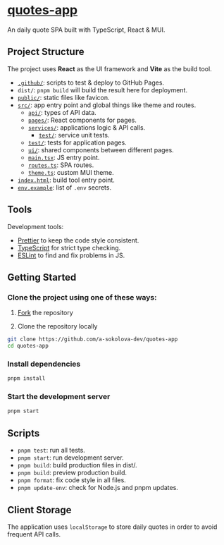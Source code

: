 # [quotes-app][web-url]

An daily quote SPA built with TypeScript, React & MUI.

[web-url]: https://a-sokolova-dev.github.io/beauty-glow-landing/

## Project Structure

The project uses **React** as the UI framework and **Vite** as the build tool.

- [`.github/`](.github/): scripts to test & deploy to GitHub Pages.
- `dist/`: `pnpm build` will build the result here for deployment.
- [`public/`](./public/): static files like favicon.
- [`src/`](./src/): app entry point and global things like theme and routes.
  - [`api/`](./src/api/): types of API data.
  - [`pages/`](./src/pages/): React components for pages.
  - [`services/`](./src/services/): applications logic & API calls.
    - [`test/`](./src/services/test/): service unit tests.
  - [`test/`](./src/test/): tests for application pages.
  - [`ui/`](./src/ui): shared components between different pages.
  - [`main.tsx`](./src/main.tsx): JS entry point.
  - [`routes.ts`](./src/routes.ts): SPA routes.
  - [`theme.ts`](./src/theme.ts): custom MUI theme.
- [`index.html`](./index.html): build tool entry point.
- [`env.example`](.env.example): list of `.env` secrets.

## Tools

Development tools:

- [Prettier](./.prettierrc) to keep the code style consistent.
- [TypeScript](./tsconfig.json) for strict type checking.
- [ESLint](./eslint.config.js) to find and fix problems in JS.

## Getting Started

### Clone the project using one of these ways:

1. [Fork](https://github.com/a-sokolova-dev/quotes-app/fork) the repository

2. Clone the repository locally

```bash
git clone https://github.com/a-sokolova-dev/quotes-app
cd quotes-app
```

### Install dependencies

```bash
pnpm install
```

### Start the development server

```bash
pnpm start
```

## Scripts

- `pnpm test`: run all tests.
- `pnpm start`: run development server.
- `pnpm build`: build production files in dist/.
- `pnpm build`: preview production build.
- `pnpm format`: fix code style in all files.
- `pnpm update-env`: check for Node.js and pnpm updates.

## Client Storage

The application uses `localStorage` to store daily quotes in order to avoid frequent API calls.
